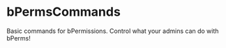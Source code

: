 bPermsCommands
==============

Basic commands for bPermissions. Control what your admins can do with bPerms!